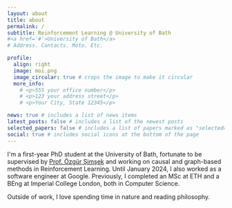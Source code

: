 ```yaml
---
layout: about
title: about
permalink: /
subtitle: Reinforcement Learning @ University of Bath
#<a href='#'>University of Bath</a>
# Address. Contacts. Moto. Etc.

profile:
  align: right
  image: moi.png
  image_circular: true # crops the image to make it circular
  more_info:
    # <p>555 your office number</p>
    # <p>123 your address street</p>
    # <p>Your City, State 12345</p>

news: true # includes a list of news items
latest_posts: false # includes a list of the newest posts
selected_papers: false # includes a list of papers marked as "selected={true}"
social: true # includes social icons at the bottom of the page
---
```


I'm a first-year PhD student at the University of Bath, fortunate to be supervised by [Prof. Özgür Şimşek](https://scholar.google.com/citations?user=z1BYZG0AAAAJ&hl=en) and working on causal and graph-based methods in Reinforcement Learning. Until January 2024, I also worked as a software engineer at Google. Previously, I completed an MSc at ETH and a BEng at Imperial College London, both in Computer Science.

Outside of work, I love spending time in nature and reading philosophy.

<!-- Write your biography here. Tell the world about yourself. Link to your favorite [subreddit](http://reddit.com). You can put a picture in, too. The code is already in, just name your picture `prof_pic.jpg` and put it in the `img/` folder.

Put your address / P.O. box / other info right below your picture. You can also disable any of these elements by editing `profile` property of the YAML header of your `_pages/about.md`. Edit `_bibliography/papers.bib` and Jekyll will render your [publications page](/al-folio/publications/) automatically.

Link to your social media connections, too. This theme is set up to use [Font Awesome icons](https://fontawesome.com/) and [Academicons](https://jpswalsh.github.io/academicons/), like the ones below. Add your Facebook, Twitter, LinkedIn, Google Scholar, or just disable all of them. -->
